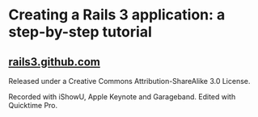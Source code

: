 # Creating a Rails 3 application: a step-by-step tutorial
## [rails3.github.com](http://rails3.github.com)

Released under a Creative Commons Attribution-ShareAlike 3.0 License.

Recorded with iShowU, Apple Keynote and Garageband.
Edited with Quicktime Pro.